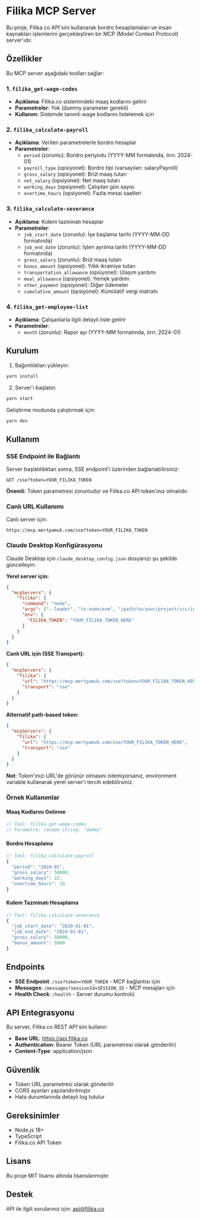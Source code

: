 # Filika MCP Server

Bu proje, Filika.co API'sini kullanarak bordro hesaplamaları ve insan kaynakları işlemlerini gerçekleştiren bir MCP (Model Context Protocol) server'ıdır.

## Özellikler

Bu MCP server aşağıdaki toolları sağlar:

### 1. `filika_get-wage-codes`
- **Açıklama**: Filika.co sistemindeki maaş kodlarını getirir
- **Parametreler**: Yok (dummy parameter gerekli)
- **Kullanım**: Sistemde tanımlı wage kodlarını listelemek için

### 2. `filika_calculate-payroll`
- **Açıklama**: Verilen parametrelerle bordro hesaplar
- **Parametreler**:
  - `period` (zorunlu): Bordro periyodu (YYYY-MM formatında, örn: 2024-01)
  - `payroll_type` (opsiyonel): Bordro tipi (varsayılan: salaryPayroll)
  - `gross_salary` (opsiyonel): Brüt maaş tutarı
  - `net_salary` (opsiyonel): Net maaş tutarı
  - `working_days` (opsiyonel): Çalışılan gün sayısı
  - `overtime_hours` (opsiyonel): Fazla mesai saatleri

### 3. `filika_calculate-severance`
- **Açıklama**: Kıdem tazminatı hesaplar
- **Parametreler**:
  - `job_start_date` (zorunlu): İşe başlama tarihi (YYYY-MM-DD formatında)
  - `job_end_date` (zorunlu): İşten ayrılma tarihi (YYYY-MM-DD formatında)
  - `gross_salary` (zorunlu): Brüt maaş tutarı
  - `bonus_amount` (opsiyonel): Yıllık ikramiye tutarı
  - `transportation_allowance` (opsiyonel): Ulaşım yardımı
  - `meal_allowance` (opsiyonel): Yemek yardımı
  - `other_payment` (opsiyonel): Diğer ödemeler
  - `cumulative_amount` (opsiyonel): Kümülatif vergi matrahı

### 4. `filika_get-employee-list`
- **Açıklama**: Çalışanlarla ilgili detaylı liste getirir
- **Parametreler**:
  - `month` (zorunlu): Rapor ayı (YYYY-MM formatında, örn: 2024-01)

## Kurulum

1. Bağımlılıkları yükleyin:
```bash
yarn install
```

2. Server'ı başlatın:
```bash
yarn start
```

Geliştirme modunda çalıştırmak için:
```bash
yarn dev
```

## Kullanım

### SSE Endpoint ile Bağlantı

Server başlatıldıktan sonra, SSE endpoint'i üzerinden bağlanabilirsiniz:

```
GET /sse?token=YOUR_FILIKA_TOKEN
```

**Önemli**: Token parametresi zorunludur ve Filika.co API token'ınız olmalıdır.

### Canlı URL Kullanımı

Canlı server için:
```
https://mcp.mertpamuk.com/sse?token=YOUR_FILIKA_TOKEN
```

### Claude Desktop Konfigürasyonu

Claude Desktop için `claude_desktop_config.json` dosyanızı şu şekilde güncelleyin:

**Yerel server için:**
```json
{
  "mcpServers": {
    "filika": {
      "command": "node",
      "args": ["--loader", "ts-node/esm", "/path/to/your/project/src/index.ts"],
      "env": {
        "FILIKA_TOKEN": "YOUR_FILIKA_TOKEN_HERE"
      }
    }
  }
}
```

**Canlı URL için (SSE Transport):**
```json
{
  "mcpServers": {
    "filika": {
      "url": "https://mcp.mertpamuk.com/sse?token=YOUR_FILIKA_TOKEN_HERE",
      "transport": "sse"
    }
  }
}
```

**Alternatif path-based token:**
```json
{
  "mcpServers": {
    "filika": {
      "url": "https://mcp.mertpamuk.com/sse/YOUR_FILIKA_TOKEN_HERE",
      "transport": "sse"
    }
  }
}
```

**Not**: Token'ınızı URL'de görünür olmasını istemiyorsanız, environment variable kullanarak yerel server'ı tercih edebilirsiniz.

### Örnek Kullanımlar

#### Maaş Kodlarını Getirme
```javascript
// Tool: filika_get-wage-codes
// Parametre: random_string: "dummy"
```

#### Bordro Hesaplama
```javascript
// Tool: filika_calculate-payroll
{
  "period": "2024-01",
  "gross_salary": 50000,
  "working_days": 22,
  "overtime_hours": 10
}
```

#### Kıdem Tazminatı Hesaplama
```javascript
// Tool: filika_calculate-severance
{
  "job_start_date": "2020-01-01",
  "job_end_date": "2024-01-01",
  "gross_salary": 50000,
  "bonus_amount": 5000
}
```

## Endpoints

- **SSE Endpoint**: `/sse?token=YOUR_TOKEN` - MCP bağlantısı için
- **Messages**: `/messages?sessionId=SESSION_ID` - MCP mesajları için
- **Health Check**: `/health` - Server durumu kontrolü

## API Entegrasyonu

Bu server, Filika.co REST API'sini kullanır:
- **Base URL**: https://api.filika.co
- **Authentication**: Bearer Token (URL parametresi olarak gönderilir)
- **Content-Type**: application/json

## Güvenlik

- Token URL parametresi olarak gönderilir
- CORS ayarları yapılandırılmıştır
- Hata durumlarında detaylı log tutulur

## Gereksinimler

- Node.js 18+
- TypeScript
- Filika.co API Token

## Lisans

Bu proje MIT lisansı altında lisanslanmıştır.

## Destek

API ile ilgili sorularınız için: api@filika.co
